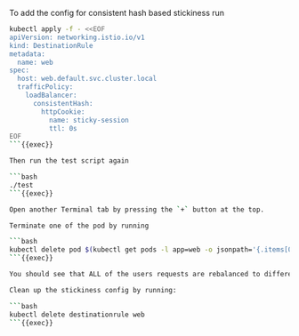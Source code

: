 

To add the config for consistent hash based stickiness run

```bash
kubectl apply -f - <<EOF
apiVersion: networking.istio.io/v1
kind: DestinationRule
metadata:
  name: web
spec:
  host: web.default.svc.cluster.local
  trafficPolicy:
    loadBalancer:
      consistentHash:
        httpCookie:
          name: sticky-session
          ttl: 0s
EOF
```{{exec}}

Then run the test script again

```bash
./test
```{{exec}}

Open another Terminal tab by pressing the `+` button at the top.

Terminate one of the pod by running

```bash
kubectl delete pod $(kubectl get pods -l app=web -o jsonpath='{.items[0].metadata.name}') --now
```{{exec}}

You should see that ALL of the users requests are rebalanced to different pods, not just the users that are sticking to the pod that was terminated.

Clean up the stickiness config by running:

```bash
kubectl delete destinationrule web
```{{exec}}